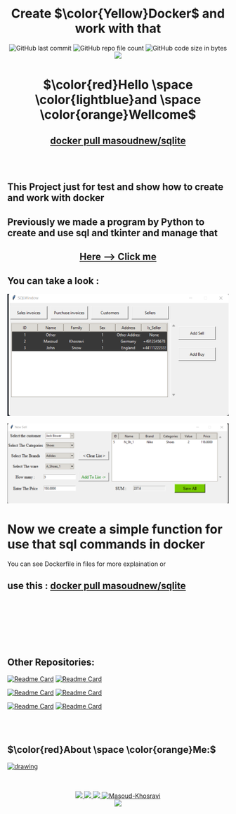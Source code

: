 <div align="center">

# Create $\color{Yellow}Docker$ and work with that

![GitHub last commit](https://img.shields.io/github/last-commit/Masoud-Khosravi/Docker)
![GitHub repo file count](https://img.shields.io/github/directory-file-count/Masoud-Khosravi/Docker)
![GitHub code size in bytes](https://img.shields.io/github/languages/code-size/Masoud-Khosravi/Docker)
<a href="https://hub.docker.com/repositories/masoudnew">
    <img src="https://img.shields.io/badge/-Docker-blue?style=flat-square&logo=Docker&logoColor=white">
</a>


# $\color{red}Hello \space \color{lightblue}and \space \color{orange}Wellcome$
## [docker pull masoudnew/sqlite](https://hub.docker.com/r/masoudnew/sqlite)

<br/>
<br/>
</div>

## This Project just for test and show how to create and work with docker
## Previously we made a program by Python to create and use sql and tkinter and manage that 
<div align="center">

## [Here --> Click me](https://img.shields.io/github/last-commit/Masoud-Khosravi/SQLite)
</div>

## You can take a look :
![firest_window](img/Firest_page.png)
<br/>

![new_window](img/new_win.png)


# 
# Now we create a simple function for use that sql commands in docker

You can see Dockerfile in files for more explaination or 

## use this : [docker pull masoudnew/sqlite](https://hub.docker.com/r/masoudnew/sqlite)

<br/>
<br/>
<br/>
<br/>
<br/>
<br/>


## Other Repositories:
[![Readme Card](https://github-readme-stats.vercel.app/api/pin/?username=masoud-khosravi&repo=SQL-Python)](https://github.com/Masoud-Khosravi/SQL-Python)
[![Readme Card](https://github-readme-stats.vercel.app/api/pin/?username=masoud-khosravi&repo=Tensorflow-Covid-19)](https://github.com/Masoud-Khosravi/Tensorflow-Covid-19)

[![Readme Card](https://github-readme-stats.vercel.app/api/pin/?username=masoud-khosravi&repo=Machine-Learning)](https://github.com/Masoud-Khosravi/Machine-Learning)
[![Readme Card](https://github-readme-stats.vercel.app/api/pin/?username=masoud-khosravi&repo=Stock-Markets)](https://github.com/Masoud-Khosravi/Stock-Markets)

[![Readme Card](https://github-readme-stats.vercel.app/api/pin/?username=masoud-khosravi&repo=Sqlite)](https://github.com/Masoud-Khosravi/Sqlite)
[![Readme Card](https://github-readme-stats.vercel.app/api/pin/?username=masoud-khosravi&repo=Docker)](https://github.com/Masoud-Khosravi/Docker)

<br/>
<br/>
<div align="left">

## $\color{red}About \space \color{orange}Me:$
<a href="https://github.com/Masoud-Khosravi">
  <img src="https://user-images.githubusercontent.com/121137036/210107231-0ae2f150-bb07-4e53-a2e2-a006b9b799e4.gif" alt="drawing" style="width:600px;"/>
</a>
<br/>
<br/>

</div>
<p align="center">
  <br/>
  <a href="https://www.linkedin.com/in/masoudkhosravi/">
      <img src="https://img.shields.io/badge/-Linkedin-blue?style=flat-square&logo=linkedin">
  </a>
  <a href="mailto:masoudkh.new@gmail.com">
      <img src="https://img.shields.io/badge/-Email-red?style=flat-square&logo=gmail&logoColor=white">
  </a>
    <a href="https://hub.docker.com/r/masoudnew/sqlite">
      <img src="https://img.shields.io/badge/-Docker-blue?style=flat-square&logo=Docker&logoColor=white">
  </a>
  <a href="https://github.com/Masoud-Khosravi">
     <img src="https://komarev.com/ghpvc/?username=masoud-khosravi&label=Visitors&color=0e75b6&style=flat" alt="Masoud-Khosravi" />
  </a>
  <br/>
  <a href="https://github.com/Masoud-Khosravi">
      <img src="https://github-stats-alpha.vercel.app/api?username=masoud-khosravi&cc=22272e&tc=37BCF6&ic=fff&bc=0000" /> 
  <!---  
      <img src="https://github-readme-stats.vercel.app/api?username=masoud-khosravi&show_icons=true&hide=issues,contribs&theme=react&hide_border=true" />
  -->
    
  </a>
  
</p>

